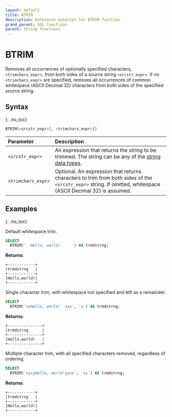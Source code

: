 ```yaml
---
layout: default
title: BTRIM
description: Reference material for BTRIM function.
grand_parent: SQL functions
parent: String functions
---
```


# BTRIM

Removes all occurrences of optionally specified characters, `<trimchars_expr>`, from both sides of a source string `<srcstr_expr>`. If no `<trimchars_expr>` are specified, removes all occurrences of common whitespace (ASCII Decimal 32) characters from both sides of the specified source string.

## Syntax
{: .no_toc}

```sql
BTRIM(<srcstr_expr>[, <trimchars_expr>])
```

| Parameter        | Description                |
| :--------------- | :------------------------- |
| `<srcstr_expr>`  | An expression that returns the string to be trimmed. The string can be any of the [string data types](../../general-reference/data-types.md#string).|
| `<trimchars_expr>` | Optional. An expression that returns characters to trim from both sides of the `<srcstr_expr>` string. If omitted, whitespace (ASCII Decimal 32) is assumed. |

## Examples
{: .no_toc}

Default whitespace trim.

```sql
SELECT
  BTRIM('  Hello, world!     ') AS trmdstrng;
```

**Returns**:

```
+------------+
|trmdstrng   |
+------------+
|Hello,world!|
+------------+
```

Single character trim, with whitespace not specified and left as a remainder.

```sql
SELECT
  BTRIM('xxHello, world!  xxx', 'x') AS trmdstrng;
```

**Returns**:

```
+---------------+
|trmdstrng      |
+---------------+
|Hello,world!   |
+---------------+
```

Multiple character trim, with all specified characters removed, regardless of ordering.

```sql
SELECT
  BTRIM('xyxyHello, world!yyxx', 'xy') AS trmdstrng;
```

**Returns**:

```
+------------+
|trmdstrng   |
+------------+
|Hello,world!|
+------------+
```